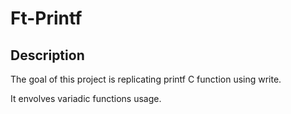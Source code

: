 # Ft-Printf
## Description
The goal of this project is replicating printf C function using write.

It envolves variadic functions usage.